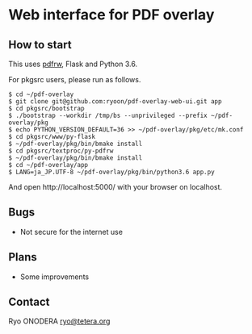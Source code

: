 # Web interface for PDF overlay

## How to start
This uses [pdfrw](https://github.com/pmaupin/pdfrw), Flask and Python 3.6.

For pkgsrc users, please run as follows.

```
$ cd ~/pdf-overlay
$ git clone git@github.com:ryoon/pdf-overlay-web-ui.git app
$ cd pkgsrc/bootstrap
$ ./bootstrap --workdir /tmp/bs --unprivileged --prefix ~/pdf-overlay/pkg
$ echo PYTHON_VERSION_DEFAULT=36 >> ~/pdf-overlay/pkg/etc/mk.conf
$ cd pkgsrc/www/py-flask
$ ~/pdf-overlay/pkg/bin/bmake install
$ cd pkgsrc/textproc/py-pdfrw
$ ~/pdf-overlay/pkg/bin/bmake install
$ cd ~/pdf-overlay/app
$ LANG=ja_JP.UTF-8 ~/pdf-overlay/pkg/bin/python3.6 app.py
```

And open http://localhost:5000/ with your browser on localhost.

## Bugs
* Not secure for the internet use

## Plans
* Some improvements

## Contact
Ryo ONODERA <ryo@tetera.org>
